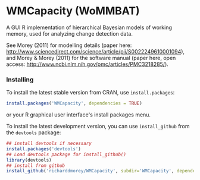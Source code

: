 # WMCapacity (WoMMBAT)
A GUI R implementation of hierarchical Bayesian models of working memory, used for analyzing change detection data.

See Morey (2011) for modelling details (paper here: http://www.sciencedirect.com/science/article/pii/S0022249610001094), and Morey & Morey (2011) for the software manual (paper here, open access: http://www.ncbi.nlm.nih.gov/pmc/articles/PMC3218285/). 

### Installing

To install the latest stable version from CRAN, use `install.packages`:

```R
install.packages('WMCapacity', dependencies = TRUE)
```
or your R graphical user interface's install packages menu.

To install the latest development version, you can use `install_github` from the `devtools` package:

```R
## install devtools if necessary
install.packages('devtools')
## Load devtools package for install_github()
library(devtools)
## install from github
install_github('richarddmorey/WMCapacity', subdir='WMCapacity', dependencies = TRUE)
```

